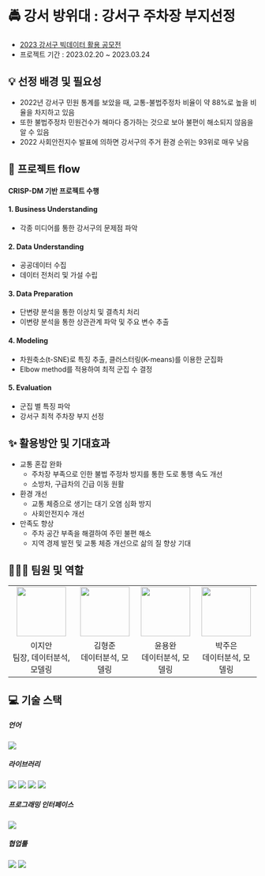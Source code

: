 # 🚔 강서 방위대 : 강서구 주차장 부지선정
- [2023 강서구 빅데이터 활용 공모전](https://allforyoung.com/posts/26465)
- 프로젝트 기간 : 2023.02.20 ~ 2023.03.24

## 💡 선정 배경 및 필요성
- 2022년 강서구 민원 통계를 보았을 때, 교통-불법주정차 비율이 약 88%로 높을 비율을 차지하고 있음
- 또한 불법주정차 민원건수가 해마다 증가하는 것으로 보아 불편이 해소되지 않음을 알 수 있음
- 2022 사회안전지수 발표에 의하면 강서구의 주거 환경 순위는 93위로 매우 낮음

## 📑 프로젝트 flow
#### CRISP-DM 기반 프로젝트 수행
#### 1. Business Understanding
- 각종 미디어를 통한 강서구의 문제점 파악
#### 2. Data Understanding
- 공공데이터 수집
- 데이터 전처리 및 가설 수립
#### 3. Data Preparation
- 단변량 분석을 통한 이상치 및 결측치 처리
- 이변량 분석을 통한 상관관계 파악 및 주요 변수 추출
#### 4. Modeling
- 차원축소(t-SNE)로 특징 추출, 클러스터링(K-means)를 이용한 군집화
- Elbow method를 적용하여 최적 군집 수 결정
#### 5. Evaluation
- 군집 별 특징 파악
- 강서구 최적 주차장 부지 선정

## ✨ 활용방안 및 기대효과
- 교통 혼잡 완화
  - 주차장 부족으로 인한 불법 주정차 방지를 통한 도로 통행 속도 개선
  - 소방차, 구급차의 긴급 이동 원활
- 환경 개선
  - 교통 체증으로 생기는 대기 오염 심화 방지
  - 사회안전지수 개선
- 만족도 향상
  - 주차 공간 부족을 해결하여 주민 불편 해소
  - 지역 경제 발전 및 교통 체증 개선으로 삶의 질 향상 기대

## 🧑‍🤝‍🧑 팀원 및 역할
<table>
  <tbody>
    <tr>
      <td align="center">
        <a href="https://github.com/jian1114">
          <img src="https://avatars.githubusercontent.com/u/77630266?v=4" width="100px;">  <br>
        </a>
      </td>
      <td align="center">
        <a href="https://github.com/brojoon1">
          <img src="https://avatars.githubusercontent.com/u/81418195?v=4" width="100px;">  <br>
        </a>
      </td>
      <td align="center">
        <a href="https://github.com/ayocado">
          <img src="https://avatars.githubusercontent.com/u/89889583?v=4" width="100px;">  <br>
        </a>
      </td>
      <td align="center">
        <a href="https://github.com/JunePark-00">
          <img src="https://avatars.githubusercontent.com/u/81201633?v=4" width="100px;">  <br>
        </a>
      </td>
    </tr>
    <tr>
      <td align="center">이지안  <br>팀장, 데이터분석, 모델링</td>
      <td align="center">김형준  <br>데이터분석, 모델링</td>
      <td align="center">윤용완  <br>데이터분석, 모델링</td>
      <td align="center">박주은  <br>데이터분석, 모델링</td>
    </tr>
  </tbody>
</table>
        
## 💻 기술 스택
##### 언어
<span><img src="https://img.shields.io/badge/Python-3776AB?style=for-the-badge&logo=Python&logoColor=white"></span>
##### 라이브러리
<span><img src="https://img.shields.io/badge/numpy-013243?style=for-the-badge&logo=numpy&logoColor=white"></span>
<span><img src="https://img.shields.io/badge/pandas-150458?style=for-the-badge&logo=pandas&logoColor=white"></span>
<span><img src="https://img.shields.io/badge/scipy-8CAAE6?style=for-the-badge&logo=scipy&logoColor=white"></span>
<span><img src="https://img.shields.io/badge/folium-77B829?style=for-the-badge&logo=folium&logoColor=white"></span>
##### 프로그래밍 인터페이스
<span><img src="https://img.shields.io/badge/jupyter-F37626?style=for-the-badge&logo=jupyter&logoColor=white"></span>
##### 협업툴
<span><img src="https://img.shields.io/badge/notion-000000?style=for-the-badge&logo=notion&logoColor=white"></span>
<span><img src="https://img.shields.io/badge/discord-5865F2?style=for-the-badge&logo=discord&logoColor=white"></span>
